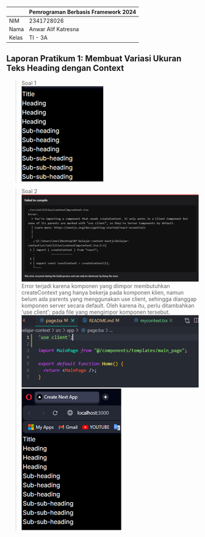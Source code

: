 |  | Pemrograman Berbasis Framework 2024 |
|--|--|
| NIM |  2341728026|
| Nama |  Anwar Alif Katresna |
| Kelas | TI - 3A |

## Laporan Pratikum 1:  Membuat Variasi Ukuran Teks Heading dengan Context
> Soal 1  
![Screenshot](assets/Screenshot_1.png)

> Soal 2  
![Screenshot](assets/Screenshot_2.png)  
Error terjadi karena komponen yang diimpor membutuhkan createContext yang hanya bekerja pada komponen klien, namun belum ada parents yang menggunakan use client, sehingga dianggap komponen server secara default. Oleh karena itu, perlu ditambahkan 'use client'; pada file yang mengimpor komponen tersebut.
![Screenshot](assets/Screenshot_22.png)  
![Screenshot](assets/Screenshot_21.png)  


